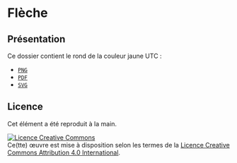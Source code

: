 Flèche
======

## Présentation 

Ce dossier contient le rond de la couleur jaune UTC :

- [`PNG`](https://gitlab.utc.fr/LaTeX-UTC/Graphismes-UTC/raw/master/elements/rond/rond.png)
- [`PDF`](https://gitlab.utc.fr/LaTeX-UTC/Graphismes-UTC/raw/master/elements/rond/rond.pdf)
- [`SVG`](https://gitlab.utc.fr/LaTeX-UTC/Graphismes-UTC/raw/master/elements/rond/rond.svg)


## Licence

Cet élément a été reproduit à la main.

<a rel="licence" href="http://creativecommons.org/licenses/by/4.0/"><img alt="Licence Creative Commons" style="border-width:0" src="https://i.creativecommons.org/l/by/4.0/88x31.png" /></a><br />Ce(tte) œuvre est mise à disposition selon les termes de la <a rel="licence" href="http://creativecommons.org/licenses/by/4.0/">Licence Creative Commons Attribution 4.0 International</a>.

